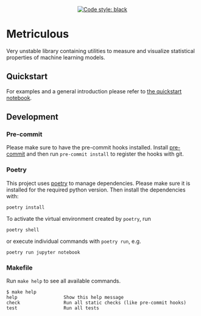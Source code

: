 <p align="center">
<a href="https://github.com/ambv/black"><img alt="Code style: black" src="https://img.shields.io/badge/code%20style-black-000000.svg"></a>
</p>

# Metriculous
Very unstable library containing utilities to measure and visualize statistical properties of machine learning models.

## Quickstart
For examples and a general introduction please refer to [the quickstart notebook](./notebooks/quickstart.ipynb).

## Development

### Pre-commit
Please make sure to have the pre-commit hooks installed.
Install [pre-commit](https://pre-commit.com/) and then run `pre-commit install` to register the hooks with git.

### Poetry
This project uses [poetry](https://poetry.eustace.io/) to manage
dependencies. Please make sure it is installed for the required python
version. Then install the dependencies with:

```
poetry install
```

To activate the virtual environment created by `poetry`, run

```
poetry shell
```

or execute individual commands with `poetry run`, e.g.

```
poetry run jupyter notebook
```

### Makefile
Run `make help` to see all available commands.

<!-- START makefile-doc -->
```
$ make help 
help                 Show this help message
check                Run all static checks (like pre-commit hooks)
test                 Run all tests 
```
<!-- END makefile-doc -->
